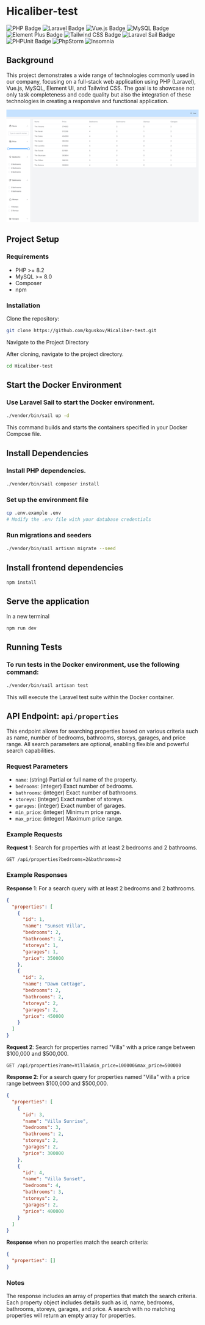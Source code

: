 # Hicaliber-test

![PHP Badge](https://img.shields.io/badge/PHP-8.2-777BB4.svg?style=for-the-badge&logo=php)
![Laravel Badge](https://img.shields.io/badge/Laravel-v10-FF2D20.svg?style=for-the-badge&logo=laravel)
![Vue.js Badge](https://img.shields.io/badge/Vue.js-3.x-4FC08D.svg?style=for-the-badge&logo=vue.js)
![MySQL Badge](https://img.shields.io/badge/MySQL-8.0-4479A1.svg?style=for-the-badge&logo=mysql)
![Element Plus Badge](https://img.shields.io/badge/Element_Plus-3.x-409EFF.svg?style=for-the-badge&logo=element)
![Tailwind CSS Badge](https://img.shields.io/badge/Tailwind_CSS-v3-06B6D4.svg?style=for-the-badge&logo=tailwind-css)
![Laravel Sail Badge](https://img.shields.io/badge/Laravel_Sail-Docker-blue.svg?style=for-the-badge)
![PHPUnit Badge](https://img.shields.io/badge/PHPUnit-3A428B.svg?style=for-the-badge&logo=phpunit)
![PhpStorm](https://img.shields.io/badge/PhpStorm-IDE-000000.svg?style=for-the-badge&logo=phpstorm&logoColor=white)
![Insomnia](https://img.shields.io/badge/Insomnia-REST%20Client-5849BE.svg?style=for-the-badge&logo=Insomnia&logoColor=white)

## Background

This project demonstrates a wide range of technologies commonly used in our company, focusing on a full-stack web application using PHP (Laravel), Vue.js, MySQL, Element UI, and Tailwind CSS. The goal is to showcase not only task completeness and code quality but also the integration of these technologies in creating a responsive and functional application.

![Hicaliber-test](Hicaliber-test.png)

## Project Setup

### Requirements

- PHP >= 8.2
- MySQL >= 8.0
- Composer
- npm

### Installation

Clone the repository:

```bash
git clone https://github.com/kguskov/Hicaliber-test.git
```

Navigate to the Project Directory

After cloning, navigate to the project directory.

```bash
cd Hicaliber-test
```

## Start the Docker Environment

### Use Laravel Sail to start the Docker environment.

```bash
./vendor/bin/sail up -d
```

This command builds and starts the containers specified in your Docker Compose file.

## Install Dependencies

### Install PHP dependencies.

```bash
./vendor/bin/sail composer install
```

### Set up the environment file
```bash
cp .env.example .env
# Modify the .env file with your database credentials
```

### Run migrations and seeders

```bash
./vendor/bin/sail artisan migrate --seed
```

## Install frontend dependencies
```bash
npm install
```
## Serve the application
In a new terminal
```bash
npm run dev
```

## Running Tests

### To run tests in the Docker environment, use the following command:

```bash
./vendor/bin/sail artisan test
```
This will execute the Laravel test suite within the Docker container.

## API Endpoint: `api/properties`

This endpoint allows for searching properties based on various criteria such as name, number of bedrooms, bathrooms, storeys, garages, and price range. All search parameters are optional, enabling flexible and powerful search capabilities.

### Request Parameters

- `name`: (string) Partial or full name of the property.
- `bedrooms`: (integer) Exact number of bedrooms.
- `bathrooms`: (integer) Exact number of bathrooms.
- `storeys`: (integer) Exact number of storeys.
- `garages`: (integer) Exact number of garages.
- `min_price`: (integer) Minimum price range.
- `max_price`: (integer) Maximum price range.

### Example Requests

**Request 1**: Search for properties with at least 2 bedrooms and 2 bathrooms.

```http
GET /api/properties?bedrooms=2&bathrooms=2
```

### Example Responses
**Response 1**: For a search query with at least 2 bedrooms and 2 bathrooms.

```json
{
  "properties": [
    {
      "id": 1,
      "name": "Sunset Villa",
      "bedrooms": 2,
      "bathrooms": 2,
      "storeys": 1,
      "garages": 1,
      "price": 350000
    },
    {
      "id": 2,
      "name": "Dawn Cottage",
      "bedrooms": 2,
      "bathrooms": 2,
      "storeys": 2,
      "garages": 2,
      "price": 450000
    }
  ]
}
```
**Request 2**: Search for properties named "Villa" with a price range between $100,000 and $500,000.
```http
GET /api/properties?name=Villa&min_price=100000&max_price=500000
```

**Response 2**: For a search query for properties named "Villa" with a price range between $100,000 and $500,000.
```json
{
  "properties": [
    {
      "id": 3,
      "name": "Villa Sunrise",
      "bedrooms": 3,
      "bathrooms": 2,
      "storeys": 2,
      "garages": 2,
      "price": 300000
    },
    {
      "id": 4,
      "name": "Villa Sunset",
      "bedrooms": 4,
      "bathrooms": 3,
      "storeys": 2,
      "garages": 2,
      "price": 400000
    }
  ]
}
```
**Response** when no properties match the search criteria:
```json
{
  "properties": []
}
```

### Notes
The response includes an array of properties that match the search criteria. Each property object includes details such as id, name, bedrooms, bathrooms, storeys, garages, and price.
A search with no matching properties will return an empty array for properties.

